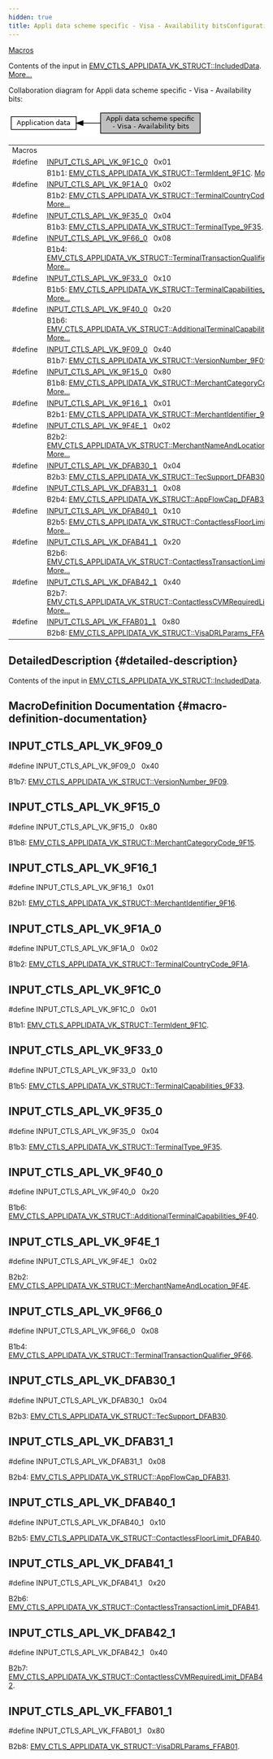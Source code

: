 ```yaml
---
hidden: true
title: Appli data scheme specific - Visa - Availability bitsConfiguration » Application data
---
```


[Macros](#define-members)

Contents of the input in <a href="group___d_e_f___c_o_n_f___a_p_p_l_i.md#a8197abdca76270355aa725ad5dd52326">EMV_CTLS_APPLIDATA_VK_STRUCT::IncludedData</a>. [More\...](#details)

Collaboration diagram for Appli data scheme specific - Visa - Availability bits:

![](group___d_e_f___i_n_p_u_t___a_p_p_l_i___v_k.png)

|  |  |
|----|----|
| Macros |  |
| #define  | [INPUT_CTLS_APL_VK_9F1C_0](#gaa4691c952c3ed471f57eb5a6f30655ea)   0x01 |
|   | B1b1: <a href="group___d_e_f___c_o_n_f___a_p_p_l_i.md#ae32a650d025e785fd81accc4c7f6dd4d">EMV_CTLS_APPLIDATA_VK_STRUCT::TermIdent_9F1C</a>. [More\...](#gaa4691c952c3ed471f57eb5a6f30655ea)<br/> |
| #define  | [INPUT_CTLS_APL_VK_9F1A_0](#gaf0142f503b6060bfd909ff30f5a7265a)   0x02 |
|   | B1b2: <a href="group___d_e_f___c_o_n_f___a_p_p_l_i.md#a6d350b969875642fb796e422c8604c8f">EMV_CTLS_APPLIDATA_VK_STRUCT::TerminalCountryCode_9F1A</a>. [More\...](#gaf0142f503b6060bfd909ff30f5a7265a)<br/> |
| #define  | [INPUT_CTLS_APL_VK_9F35_0](#ga98098d6c15136694fc8b780507aaf298)   0x04 |
|   | B1b3: <a href="group___d_e_f___c_o_n_f___a_p_p_l_i.md#a97776f987c035d49a92c1e01a4694811">EMV_CTLS_APPLIDATA_VK_STRUCT::TerminalType_9F35</a>. [More\...](#ga98098d6c15136694fc8b780507aaf298)<br/> |
| #define  | [INPUT_CTLS_APL_VK_9F66_0](#ga941ac3b6baba37bf0f4c65fd4076674c)   0x08 |
|   | B1b4: <a href="group___d_e_f___c_o_n_f___a_p_p_l_i.md#a81ada881cb9cb5271821724dbc124fe0">EMV_CTLS_APPLIDATA_VK_STRUCT::TerminalTransactionQualifier_9F66</a>. [More\...](#ga941ac3b6baba37bf0f4c65fd4076674c)<br/> |
| #define  | [INPUT_CTLS_APL_VK_9F33_0](#ga998cc8d1e3ce01f7aaad7ce7d477ba9d)   0x10 |
|   | B1b5: <a href="group___d_e_f___c_o_n_f___a_p_p_l_i.md#ab194b1a9a21f02602da018f990b6c188">EMV_CTLS_APPLIDATA_VK_STRUCT::TerminalCapabilities_9F33</a>. [More\...](#ga998cc8d1e3ce01f7aaad7ce7d477ba9d)<br/> |
| #define  | [INPUT_CTLS_APL_VK_9F40_0](#ga09132ed01c1c62d055a068b5e57bb4d9)   0x20 |
|   | B1b6: <a href="group___d_e_f___c_o_n_f___a_p_p_l_i.md#a6d26c3945bec16db3c198f51a7b998aa">EMV_CTLS_APPLIDATA_VK_STRUCT::AdditionalTerminalCapabilities_9F40</a>. [More\...](#ga09132ed01c1c62d055a068b5e57bb4d9)<br/> |
| #define  | [INPUT_CTLS_APL_VK_9F09_0](#ga541ca0ee9a8f0147bd3a31dfced80fe2)   0x40 |
|   | B1b7: <a href="group___d_e_f___c_o_n_f___a_p_p_l_i.md#a585cc4800408a4cb205c05232d623d3d">EMV_CTLS_APPLIDATA_VK_STRUCT::VersionNumber_9F09</a>. [More\...](#ga541ca0ee9a8f0147bd3a31dfced80fe2)<br/> |
| #define  | [INPUT_CTLS_APL_VK_9F15_0](#ga8f0c6ca199a42309e0a3744defbb122b)   0x80 |
|   | B1b8: <a href="group___d_e_f___c_o_n_f___a_p_p_l_i.md#a84da5b354dd3258920611cde310a6682">EMV_CTLS_APPLIDATA_VK_STRUCT::MerchantCategoryCode_9F15</a>. [More\...](#ga8f0c6ca199a42309e0a3744defbb122b)<br/> |
| #define  | [INPUT_CTLS_APL_VK_9F16_1](#ga029816fb72c20c033c9a795c9f60df8a)   0x01 |
|   | B2b1: <a href="group___d_e_f___c_o_n_f___a_p_p_l_i.md#a97841a4ff9423ac32cff97cbd692930a">EMV_CTLS_APPLIDATA_VK_STRUCT::MerchantIdentifier_9F16</a>. [More\...](#ga029816fb72c20c033c9a795c9f60df8a)<br/> |
| #define  | [INPUT_CTLS_APL_VK_9F4E_1](#ga4c2e4d1b1179380f92e0aa25a9416828)   0x02 |
|   | B2b2: <a href="group___d_e_f___c_o_n_f___a_p_p_l_i.md#acb923ec08caea6869e68eb5019ae108b">EMV_CTLS_APPLIDATA_VK_STRUCT::MerchantNameAndLocation_9F4E</a>. [More\...](#ga4c2e4d1b1179380f92e0aa25a9416828)<br/> |
| #define  | [INPUT_CTLS_APL_VK_DFAB30_1](#ga8c4a19e90c2a8d0929fe2a1e53470ad4)   0x04 |
|   | B2b3: <a href="group___d_e_f___c_o_n_f___a_p_p_l_i.md#a8951efd96bfad7c790084e6aee4f2bb7">EMV_CTLS_APPLIDATA_VK_STRUCT::TecSupport_DFAB30</a>. [More\...](#ga8c4a19e90c2a8d0929fe2a1e53470ad4)<br/> |
| #define  | [INPUT_CTLS_APL_VK_DFAB31_1](#gaf1469d3deb20ec6e788e2c804236f1ae)   0x08 |
|   | B2b4: <a href="group___d_e_f___c_o_n_f___a_p_p_l_i.md#a2ecdf1dde8e274003bee99e35551f0e8">EMV_CTLS_APPLIDATA_VK_STRUCT::AppFlowCap_DFAB31</a>. [More\...](#gaf1469d3deb20ec6e788e2c804236f1ae)<br/> |
| #define  | [INPUT_CTLS_APL_VK_DFAB40_1](#ga243885382a53a88ba6fd72c12c021d4b)   0x10 |
|   | B2b5: <a href="group___d_e_f___c_o_n_f___a_p_p_l_i.md#afc0645a233390f03e59a2c7d82d7a666">EMV_CTLS_APPLIDATA_VK_STRUCT::ContactlessFloorLimit_DFAB40</a>. [More\...](#ga243885382a53a88ba6fd72c12c021d4b)<br/> |
| #define  | [INPUT_CTLS_APL_VK_DFAB41_1](#ga61942cb88cbd0e775681070b6155b336)   0x20 |
|   | B2b6: <a href="group___d_e_f___c_o_n_f___a_p_p_l_i.md#a7fd9415fef3456b4a178de80f27f9575">EMV_CTLS_APPLIDATA_VK_STRUCT::ContactlessTransactionLimit_DFAB41</a>. [More\...](#ga61942cb88cbd0e775681070b6155b336)<br/> |
| #define  | [INPUT_CTLS_APL_VK_DFAB42_1](#ga9c92ef79344c4a1b1615c60c7bf74224)   0x40 |
|   | B2b7: <a href="group___d_e_f___c_o_n_f___a_p_p_l_i.md#ad1166499037fd57eb9e4ad82963b4554">EMV_CTLS_APPLIDATA_VK_STRUCT::ContactlessCVMRequiredLimit_DFAB42</a>. [More\...](#ga9c92ef79344c4a1b1615c60c7bf74224)<br/> |
| #define  | [INPUT_CTLS_APL_VK_FFAB01_1](#gae1c87294a289555801a8081c0463ebf8)   0x80 |
|   | B2b8: <a href="group___d_e_f___c_o_n_f___a_p_p_l_i.md#a125164cdd7dd17625739afaed890ac0f">EMV_CTLS_APPLIDATA_VK_STRUCT::VisaDRLParams_FFAB01</a>. [More\...](#gae1c87294a289555801a8081c0463ebf8)<br/> |

## DetailedDescription {#detailed-description}

Contents of the input in <a href="group___d_e_f___c_o_n_f___a_p_p_l_i.md#a8197abdca76270355aa725ad5dd52326">EMV_CTLS_APPLIDATA_VK_STRUCT::IncludedData</a>.

## MacroDefinition Documentation {#macro-definition-documentation}

## INPUT_CTLS_APL_VK_9F09_0 <a href="#ga541ca0ee9a8f0147bd3a31dfced80fe2" id="ga541ca0ee9a8f0147bd3a31dfced80fe2"></a>

<p>#define INPUT_CTLS_APL_VK_9F09_0   0x40</p>

B1b7: <a href="group___d_e_f___c_o_n_f___a_p_p_l_i.md#a585cc4800408a4cb205c05232d623d3d">EMV_CTLS_APPLIDATA_VK_STRUCT::VersionNumber_9F09</a>.

## INPUT_CTLS_APL_VK_9F15_0 <a href="#ga8f0c6ca199a42309e0a3744defbb122b" id="ga8f0c6ca199a42309e0a3744defbb122b"></a>

<p>#define INPUT_CTLS_APL_VK_9F15_0   0x80</p>

B1b8: <a href="group___d_e_f___c_o_n_f___a_p_p_l_i.md#a84da5b354dd3258920611cde310a6682">EMV_CTLS_APPLIDATA_VK_STRUCT::MerchantCategoryCode_9F15</a>.

## INPUT_CTLS_APL_VK_9F16_1 <a href="#ga029816fb72c20c033c9a795c9f60df8a" id="ga029816fb72c20c033c9a795c9f60df8a"></a>

<p>#define INPUT_CTLS_APL_VK_9F16_1   0x01</p>

B2b1: <a href="group___d_e_f___c_o_n_f___a_p_p_l_i.md#a97841a4ff9423ac32cff97cbd692930a">EMV_CTLS_APPLIDATA_VK_STRUCT::MerchantIdentifier_9F16</a>.

## INPUT_CTLS_APL_VK_9F1A_0 <a href="#gaf0142f503b6060bfd909ff30f5a7265a" id="gaf0142f503b6060bfd909ff30f5a7265a"></a>

<p>#define INPUT_CTLS_APL_VK_9F1A_0   0x02</p>

B1b2: <a href="group___d_e_f___c_o_n_f___a_p_p_l_i.md#a6d350b969875642fb796e422c8604c8f">EMV_CTLS_APPLIDATA_VK_STRUCT::TerminalCountryCode_9F1A</a>.

## INPUT_CTLS_APL_VK_9F1C_0 <a href="#gaa4691c952c3ed471f57eb5a6f30655ea" id="gaa4691c952c3ed471f57eb5a6f30655ea"></a>

<p>#define INPUT_CTLS_APL_VK_9F1C_0   0x01</p>

B1b1: <a href="group___d_e_f___c_o_n_f___a_p_p_l_i.md#ae32a650d025e785fd81accc4c7f6dd4d">EMV_CTLS_APPLIDATA_VK_STRUCT::TermIdent_9F1C</a>.

## INPUT_CTLS_APL_VK_9F33_0 <a href="#ga998cc8d1e3ce01f7aaad7ce7d477ba9d" id="ga998cc8d1e3ce01f7aaad7ce7d477ba9d"></a>

<p>#define INPUT_CTLS_APL_VK_9F33_0   0x10</p>

B1b5: <a href="group___d_e_f___c_o_n_f___a_p_p_l_i.md#ab194b1a9a21f02602da018f990b6c188">EMV_CTLS_APPLIDATA_VK_STRUCT::TerminalCapabilities_9F33</a>.

## INPUT_CTLS_APL_VK_9F35_0 <a href="#ga98098d6c15136694fc8b780507aaf298" id="ga98098d6c15136694fc8b780507aaf298"></a>

<p>#define INPUT_CTLS_APL_VK_9F35_0   0x04</p>

B1b3: <a href="group___d_e_f___c_o_n_f___a_p_p_l_i.md#a97776f987c035d49a92c1e01a4694811">EMV_CTLS_APPLIDATA_VK_STRUCT::TerminalType_9F35</a>.

## INPUT_CTLS_APL_VK_9F40_0 <a href="#ga09132ed01c1c62d055a068b5e57bb4d9" id="ga09132ed01c1c62d055a068b5e57bb4d9"></a>

<p>#define INPUT_CTLS_APL_VK_9F40_0   0x20</p>

B1b6: <a href="group___d_e_f___c_o_n_f___a_p_p_l_i.md#a6d26c3945bec16db3c198f51a7b998aa">EMV_CTLS_APPLIDATA_VK_STRUCT::AdditionalTerminalCapabilities_9F40</a>.

## INPUT_CTLS_APL_VK_9F4E_1 <a href="#ga4c2e4d1b1179380f92e0aa25a9416828" id="ga4c2e4d1b1179380f92e0aa25a9416828"></a>

<p>#define INPUT_CTLS_APL_VK_9F4E_1   0x02</p>

B2b2: <a href="group___d_e_f___c_o_n_f___a_p_p_l_i.md#acb923ec08caea6869e68eb5019ae108b">EMV_CTLS_APPLIDATA_VK_STRUCT::MerchantNameAndLocation_9F4E</a>.

## INPUT_CTLS_APL_VK_9F66_0 <a href="#ga941ac3b6baba37bf0f4c65fd4076674c" id="ga941ac3b6baba37bf0f4c65fd4076674c"></a>

<p>#define INPUT_CTLS_APL_VK_9F66_0   0x08</p>

B1b4: <a href="group___d_e_f___c_o_n_f___a_p_p_l_i.md#a81ada881cb9cb5271821724dbc124fe0">EMV_CTLS_APPLIDATA_VK_STRUCT::TerminalTransactionQualifier_9F66</a>.

## INPUT_CTLS_APL_VK_DFAB30_1 <a href="#ga8c4a19e90c2a8d0929fe2a1e53470ad4" id="ga8c4a19e90c2a8d0929fe2a1e53470ad4"></a>

<p>#define INPUT_CTLS_APL_VK_DFAB30_1   0x04</p>

B2b3: <a href="group___d_e_f___c_o_n_f___a_p_p_l_i.md#a8951efd96bfad7c790084e6aee4f2bb7">EMV_CTLS_APPLIDATA_VK_STRUCT::TecSupport_DFAB30</a>.

## INPUT_CTLS_APL_VK_DFAB31_1 <a href="#gaf1469d3deb20ec6e788e2c804236f1ae" id="gaf1469d3deb20ec6e788e2c804236f1ae"></a>

<p>#define INPUT_CTLS_APL_VK_DFAB31_1   0x08</p>

B2b4: <a href="group___d_e_f___c_o_n_f___a_p_p_l_i.md#a2ecdf1dde8e274003bee99e35551f0e8">EMV_CTLS_APPLIDATA_VK_STRUCT::AppFlowCap_DFAB31</a>.

## INPUT_CTLS_APL_VK_DFAB40_1 <a href="#ga243885382a53a88ba6fd72c12c021d4b" id="ga243885382a53a88ba6fd72c12c021d4b"></a>

<p>#define INPUT_CTLS_APL_VK_DFAB40_1   0x10</p>

B2b5: <a href="group___d_e_f___c_o_n_f___a_p_p_l_i.md#afc0645a233390f03e59a2c7d82d7a666">EMV_CTLS_APPLIDATA_VK_STRUCT::ContactlessFloorLimit_DFAB40</a>.

## INPUT_CTLS_APL_VK_DFAB41_1 <a href="#ga61942cb88cbd0e775681070b6155b336" id="ga61942cb88cbd0e775681070b6155b336"></a>

<p>#define INPUT_CTLS_APL_VK_DFAB41_1   0x20</p>

B2b6: <a href="group___d_e_f___c_o_n_f___a_p_p_l_i.md#a7fd9415fef3456b4a178de80f27f9575">EMV_CTLS_APPLIDATA_VK_STRUCT::ContactlessTransactionLimit_DFAB41</a>.

## INPUT_CTLS_APL_VK_DFAB42_1 <a href="#ga9c92ef79344c4a1b1615c60c7bf74224" id="ga9c92ef79344c4a1b1615c60c7bf74224"></a>

<p>#define INPUT_CTLS_APL_VK_DFAB42_1   0x40</p>

B2b7: <a href="group___d_e_f___c_o_n_f___a_p_p_l_i.md#ad1166499037fd57eb9e4ad82963b4554">EMV_CTLS_APPLIDATA_VK_STRUCT::ContactlessCVMRequiredLimit_DFAB42</a>.

## INPUT_CTLS_APL_VK_FFAB01_1 <a href="#gae1c87294a289555801a8081c0463ebf8" id="gae1c87294a289555801a8081c0463ebf8"></a>

<p>#define INPUT_CTLS_APL_VK_FFAB01_1   0x80</p>

B2b8: <a href="group___d_e_f___c_o_n_f___a_p_p_l_i.md#a125164cdd7dd17625739afaed890ac0f">EMV_CTLS_APPLIDATA_VK_STRUCT::VisaDRLParams_FFAB01</a>.
